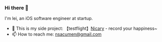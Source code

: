 ### Hi there 👋 

I'm lei, an iOS software engineer at startup.

- 🌱 This is my side project: 【testflight】[Nicary](https://testflight.apple.com/join/XQo6YxrY) - record your happiness~ 
- 📫 How to reach me: nsacumen@gmail.com
